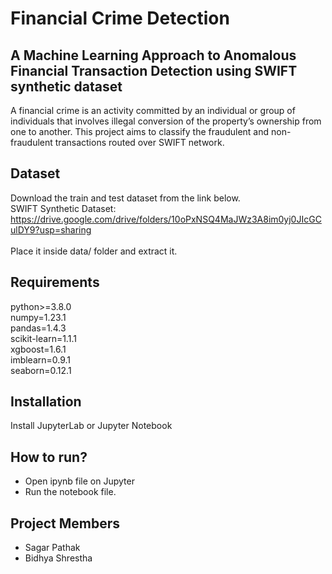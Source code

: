 # Financial Crime Detection
## A Machine Learning Approach to Anomalous Financial Transaction Detection using SWIFT synthetic dataset
A financial crime is an activity committed by an individual or group of individuals that involves illegal conversion of the property’s ownership from one to another. This project aims to classify the fraudulent and non-fraudulent transactions routed over SWIFT network. 

## Dataset
Download the train and test dataset from the link below. <br/>
SWIFT Synthetic Dataset: https://drive.google.com/drive/folders/10oPxNSQ4MaJWz3A8im0yj0JIcGCulDY9?usp=sharing
<br/><br/>
Place it inside data/ folder and extract it. 

## Requirements
python>=3.8.0 <br/>
numpy=1.23.1<br/>
pandas=1.4.3<br/>
scikit-learn=1.1.1<br/>
xgboost=1.6.1<br/>
imblearn=0.9.1<br/>
seaborn=0.12.1<br/>

## Installation
Install JupyterLab or Jupyter Notebook

## How to run?
- Open ipynb file on Jupyter <br/>
- Run the notebook file. <br/>

## Project Members
- Sagar Pathak <br/>
- Bidhya Shrestha <br/>
